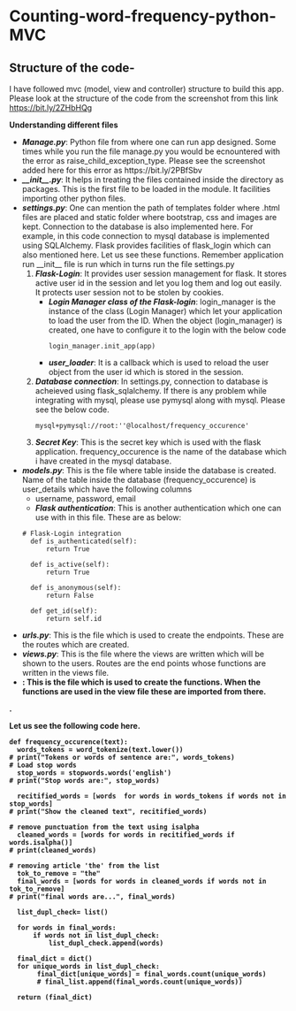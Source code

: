 # Counting-word-frequency-python-MVC  
## Structure of the code-
I have followed mvc (model, view and controller) structure to build this app. Please look at the structure of the code from the screenshot from this link https://bit.ly/2ZHbHQg

<b>Understanding different files</b>
<ul>
<li><b><em>Manage.py</b></em>: Python file from where one can run app designed. Some times while you run the file manage.py you would be ecnountered with the error as raise_child_exception_type. Please see the screenshot added here for this error as https://bit.ly/2PBfSbv</li>
<li><b><em>__init__.py</b></em>: It helps in treating the files contained inside the directory as packages. This is the first file to be loaded in the module. It facilities importing other python files.</li>
  <li><b><em>settings.py</b></em>: One can mention the path of templates folder where .html files are placed and static folder where bootstrap, css and images are kept. Connection to the database is also implemented here. For example, in this code connection to mysql database is implemented using SQLAlchemy. Flask provides facilities of flask_login which can also mentioned here. Let us see these functions. Remember application run  __init__ file is run which in turns run the file settings.py 
<ol>
<li><b><em>Flask-Login</b></em>: It provides user session management for flask. It stores active user id in the session and let you log them and log out easily. It protects user session not to be stolen by cookies.
<ul>
<li><b><em>Login Manager class of the Flask-login</b></em>: login_manager is the instance of the class (Login Manager)  which let your application to load the user from the ID. When the object (login_manager) is created, one have to configure it to the login with the below code  
  
```
login_manager.init_app(app)
```  

</li>
<li><b><em>user_loader</b></em>: It is a callback which is used to reload the user object from the user id which is stored in the session.
</li>
</ul>
<li><b><em>Database connection</b></em>: In settings.py, connection to database is acheieved using flask_sqlalchemy. If there is any problem while integrating with mysql, please use pymysql along with mysql. Please see the below code. </li>

```
mysql+pymysql://root:''@localhost/frequency_occurence'
  ```
<li><b><em>Secret Key</b></em>: This is the secret key which is used with the flask application. frequency_occurence is the name of the database which i have created in the mysql database.
</li>
</ol>
<li><b><em>models.py</b></em>: This is the file where table inside the database is created. Name of the table inside the database (frequency_occurence) is user_details which have the following columns
  <ul> 
    <li>username, password, email</li>
    <li><b><em>Flask authentication</b></em>: This is another authentication which one can use with in this file. These are as below:</li>
  </ul>  
  
  ``` 
  # Flask-Login integration
	def is_authenticated(self):
		return True

	def is_active(self):
		return True

	def is_anonymous(self):
		return False

	def get_id(self):
		return self.id
  ``` 
  <li><b><em>urls.py</b></em>: This is the file which is used to create the endpoints. These are the routes which are created. </li>
  <li><b><em>views.py</b></em>: This is the file where the views are written which will be shown to the users. Routes are the end points whose functions are written in the views file.</li> 
 <li><b><em><code_functions.py</b></em>: This is the file which is used to create the functions. When the functions are used in the view file these are imported from there.</li></ul>. 
  
  Let us see the following code here.  
  ```
  def frequency_occurence(text): 
	words_tokens = word_tokenize(text.lower())
# print("Tokens or words of sentence are:", words_tokens)
# Load stop words
	stop_words = stopwords.words('english')
# print("Stop words are:", stop_words)

	recitified_words = [words  for words in words_tokens if words not in stop_words]
# print("Show the cleaned text", recitified_words)

# remove punctuation from the text using isalpha
	cleaned_words = [words for words in recitified_words if words.isalpha()]
# print(cleaned_words)

# removing article 'the' from the list
	tok_to_remove = "the"
	final_words = [words for words in cleaned_words if words not in tok_to_remove]
# print("final words are...", final_words)

	list_dupl_check= list()

	for words in final_words:
		if words not in list_dupl_check:
			list_dupl_check.append(words)
    
	final_dict = dict()
	for unique_words in list_dupl_check:
		 final_dict[unique_words] = final_words.count(unique_words) 
		 # final_list.append(final_words.count(unique_words))
	
	return (final_dict)
```

  
  
